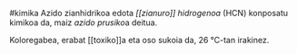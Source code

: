 #kimika
Azido zianhidrikoa edota *[[zianuro]] hidrogenoa* (HCN) konposatu kimikoa da, maiz *azido prusiko*a deitua. 

Koloregabea, erabat [[toxiko]]a eta oso sukoia da, 26 °C-tan irakinez.